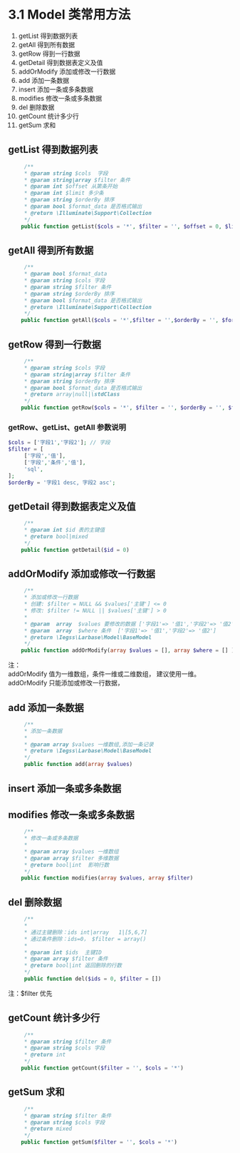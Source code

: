 # 3.1 Model 类常用方法

1. getList 得到数据列表
2. getAll 得到所有数据
3. getRow 得到一行数据
4. getDetail 得到数据表定义及值 
5. addOrModify 添加或修改一行数据 
6. add 添加一条数据 
7. insert 添加一条或多条数据
8. modifies 修改一条或多条数据 
9. del 删除数据 
10. getCount 统计多少行 
11. getSum 求和

## getList 得到数据列表

```php
     /**
     * @param string $cols  字段
     * @param string|array $filter 条件
     * @param int $offset 从第条开始
     * @param int $limit 多少条
     * @param string $orderBy 排序
     * @param bool $format_data 是否格式输出
     * @return \Illuminate\Support\Collection
     */
    public function getList($cols = '*', $filter = '', $offset = 0, $limit = 1000, $orderBy = '', $format_data = false)
```

## getAll 得到所有数据

```php
     /**
     * @param bool $format_data
     * @param string $cols 字段
     * @param string $filter 条件
     * @param string $orderBy 排序
     * @param bool $format_data 是否格式输出
     * @return \Illuminate\Support\Collection
     */
    public function getAll($cols = '*',$filter = '',$orderBy = '', $format_data = false)
```

## getRow 得到一行数据

```php
     /**
     * @param string $cols 字段
     * @param string|array $filter 条件
     * @param string $orderBy 排序
     * @param bool $format_data 是否格式输出
     * @return array|null|\stdClass
     */
    public function getRow($cols = '*', $filter = '', $orderBy = '', $format_data = false)
```

### getRow、getList、getAll 参数说明

```php
$cols = ['字段1','字段2']; // 字段
$filter = [
     ['字段','值'],
     ['字段','条件','值'], 
     'sql',
];
$orderBy = '字段1 desc, 字段2 asc';
```

## getDetail 得到数据表定义及值

```php
     /**
     * @param int $id 表的主键值
     * @return bool|mixed
     */
    public function getDetail($id = 0)
```

## addOrModify 添加或修改一行数据

```php
     /**
     * 添加或修改一行数据
     * 创建: $filter = NULL && $values['主键'] <= 0
     * 修改: $filter != NULL || $values['主键'] > 0
     *
     * @param  array  $values 要修改的数据 ['字段1'=> '值1','字段2'=> '值2']
     * @param  array  $where 条件  ['字段1'=> '值1','字段2'=> '值2']
     * @return \Iegss\Larbase\Model\BaseModel
     */
    public function addOrModify(array $values = [], array $where = [] )
```

注：  
addOrModify 值为一维数组，条件一维或二维数组， 建议使用一维。  
addOrModify 只能添加或修改一行数据，

## add 添加一条数据

```php
     /**
     * 添加一条数据
     *
     * @param array $values 一维数组,添加一条记录
     * @return \Iegss\Larbase\Model\BaseModel
     */
     public function add(array $values)
```

## insert 添加一条或多条数据

## modifies 修改一条或多条数据

```php
     /**
     * 修改一条或多条数据
     *
     * @param array $values 一维数组
     * @param array $filter 多维数据
     * @return bool|int  影响行数
     */
    public function modifies(array $values, array $filter)
```

## del 删除数据

```php
     /**
     *
     * 通过主键删除：ids int|array   1|[5,6,7]
     * 通过条件删除：ids=0， $filter = array()
     *
     * @param int $ids  主键ID
     * @param array $filter 条件
     * @return bool|int 返回删除的行数
     */
     public function del($ids = 0, $filter = [])
```

注：$filter 优先

## getCount 统计多少行

```php
     /**
     * @param string $filter 条件
     * @param string $cols 字段
     * @return int
     */
    public function getCount($filter = '', $cols = '*')
```

## getSum 求和

```php
     /**
     * @param string $filter 条件
     * @param string $cols 字段
     * @return mixed
     */
    public function getSum($filter = '', $cols = '*')
```

